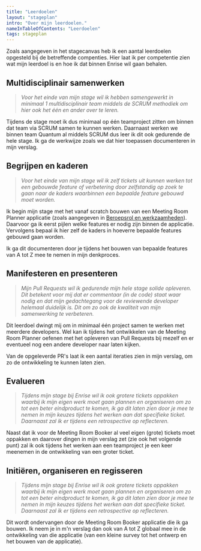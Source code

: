 ```yaml
---
title: "Leerdoelen"
layout: "stageplan"
intro: "Over mijn leerdoelen."
nameInTableOfContents: "Leerdoelen"
tags: stageplan
---
```


<section>

Zoals aangegeven in het stagecanvas heb ik een aantal leerdoelen opgesteld bij de betreffende compenties. Hier laat ik per competentie zien wat mijn leerdoel is en hoe ik dat binnen Enrise wil gaan behalen.

</section>

<section>

## Multidisciplinair samenwerken
> _Voor het einde van mijn stage wil ik hebben samengewerkt in minimaal 1 multidisciplinair team middels de SCRUM methodiek om hier ook het één en ander over te leren._

Tijdens de stage moet ik dus minimaal op één teamproject zitten om binnen dat team via SCRUM samen te kunnen werken. Daarnaast werken we binnen team Quantum al middels SCRUM dus leer ik dit ook gedurende de hele stage. Ik ga de werkwijze zoals we dat hier toepassen documenteren in mijn verslag.

</section>

<section>

## Begrijpen en kaderen
> _Voor het einde van mijn stage wil ik zelf tickets uit kunnen werken tot een gebouwde feature of verbetering door zelfstandig op zoek te gaan naar de kaders waarbinnen een bepaalde feature gebouwd moet worden._

Ik begin mijn stage met het vanaf scratch bouwen van een Meeting Room Planner applicatie (zoals aangegeven in [Beroepsrol en werkzaamheden](/beroepsrol-en-werkzaamheden)). Daarvoor ga ik eerst pijlen welke features er nodig zijn binnen de applicatie. Vervolgens bepaal ik hier zelf de kaders in hoeverre bepaalde features gebouwd gaan worden.

Ik ga dit documenteren door je tijdens het bouwen van bepaalde features van A tot Z mee te nemen in mijn denkproces.

</section>

<section>

## Manifesteren en presenteren
> _Mijn Pull Requests wil ik gedurende mijn hele stage solide opleveren. Dit betekent voor mij dat er commentaar (in de code) staat waar nodig en dat mijn gedachtegang voor de reviewende developer helemaal duidelijk is. Dit om zo ook de kwaliteit van mijn samenwerking te verbeteren._

Dit leerdoel dwingt mij om in minimaal één project samen te werken met meerdere developers. Wel kan ik tijdens het ontwikkelen van de Meeting Room Planner oefenen met het opleveren van Pull Requests bij mezelf en er eventueel nog een andere developer naar laten kijken.

Van de opgeleverde PR's laat ik een aantal iteraties zien in mijn verslag, om zo de ontwikkeling te kunnen laten zien.

</section>

<section>

## Evalueren
> _Tijdens mijn stage bij Enrise wil ik ook grotere tickets oppakken waarbij ik mijn eigen werk moet gaan plannen en organiseren om zo tot een beter eindproduct te komen, ik ga dit laten zien door je mee te nemen in mijn keuzes tijdens het werken aan dat specifieke ticket. Daarnaast zal ik er tijdens een retrospective op reflecteren._

Naast dat ik voor de Meeting Room Booker al veel eigen (grote) tickets moet oppakken en daarover dingen in mijn verslag zet (zie ook het volgende punt) zal ik ook tijdens het werken aan een teamproject je een keer meenemen in de ontwikkeling van een groter ticket.

</section>

<section>

## Initiëren, organiseren en regisseren
> _Tijdens mijn stage bij Enrise wil ik ook grotere tickets oppakken waarbij ik mijn eigen werk moet gaan plannen en organiseren om zo tot een beter eindproduct te komen, ik ga dit laten zien door je mee te nemen in mijn keuzes tijdens het werken aan dat specifieke ticket. Daarnaast zal ik er tijdens een retrospective op reflecteren._

Dit wordt ondervangen door de Meeting Room Booker applicatie die ik ga bouwen. Ik neem je in m'n verslag dan ook van A tot Z globaal mee in de ontwikkeling van die applicatie (van een kleine survey tot het ontwerp en het bouwen van de applicatie).

</section>